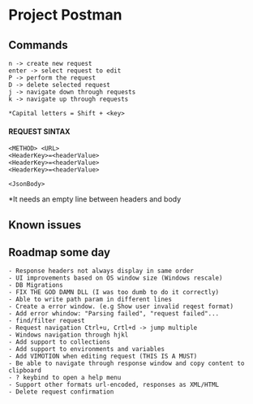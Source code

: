 # Project Postman

## Commands
    n -> create new request
    enter -> select request to edit
    P -> perform the request
    D -> delete selected request
    j -> navigate down through requests
    k -> navigate up through requests

    *Capital letters = Shift + <key>

#### REQUEST SINTAX
    <METHOD> <URL>
    <HeaderKey>=<headerValue>
    <HeaderKey>=<headerValue>
    <HeaderKey>=<headerValue>

    <JsonBody>

*It needs an empty line between headers and body

## Known issues

## Roadmap some day
    - Response headers not always display in same order
    - UI improvements based on OS window size (Windows rescale)
    - DB Migrations
    - FIX THE GOD DAMN DLL (I was too dumb to do it correctly)
    - Able to write path param in different lines
    - Create a error window. (e.g Show user invalid reqest format)
    - Add error whindow: "Parsing failed", "request failed"...
    - find/filter request
    - Request navigation Ctrl+u, Crtl+d -> jump multiple
    - Windows navigation through hjkl
    - Add support to collections
    - Add support to environments and variables
    - Add VIMOTION when editing request (THIS IS A MUST)
    - Be able to navigate through response window and copy content to clipboard
    - ? keybind to open a help menu
    - Support other formats url-encoded, responses as XML/HTML
    - Delete request confirmation

